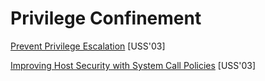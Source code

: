 # Privilege Confinement

[Prevent Privilege Escalation](http://www.citi.umich.edu/u/provos/papers/privsep.pdf) [USS'03]

[Improving Host Security with System Call Policies](https://www.usenix.org/legacy/event/sec03/tech/full_papers/provos/provos.pdf) [USS'03]

